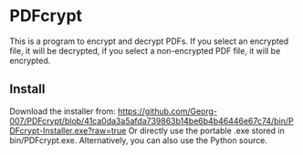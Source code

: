 # PDFcrypt
This is a program to encrypt and decrypt PDFs.
If you select an encrypted file, it will be decrypted, if you select a non-encrypted PDF file, it will be encrypted.

## Install
Download the installer from:
https://github.com/Georg-007/PDFcrypt/blob/41ca0da3a5afda739863b14be6b4b46446e67c74/bin/PDFcrypt-Installer.exe?raw=true
Or directly use the portable .exe stored in bin/PDFcrypt.exe.
Alternatively, you can also use the Python source.
